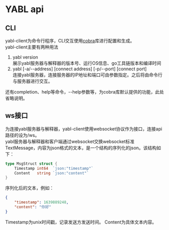 # YABL api
## CLI
yabl-client为命令行程序，CLI交互使用[cobra](https://github.com/spf13/cobra)库进行配置和生成。  
yabl-client主要有两种用法
1. yabl version  
展示yabl服务器与解释器的版本号、运行OS信息、go工具链版本和编译时间  
1. yabl [-a/--address] [connect address] [-p/--port] [connect port]  
连接yabl服务器，连接服务器的IP地址和端口可由参数指定。之后将由命令行与服务器进行交互。  

还有completion、help等命令，--help参数等，为cobra库默认提供的功能，此处省略说明。
## ws接口
为连接yabl服务器与解释器，yabl-client使用websocket协议作为接口，连接api路径的设为/ws。  
yabl服务器与解释器和客户端通过websocket交换websocket标准TextMessage，内容为json格式的文本，是一个结构的序列化的json。该结构如下：  
```go
type MsgStruct struct {
	Timestamp int64  `json:"timestamp"`
	Content   string `json:"content"`
}
```
序列化后的文本，例如：
```json
{
    "timestamp": 1639889248,
    "content": "你好"
}
```
Timestamp为unix时间戳，记录发送方发送时间。
Content为具体文本内容。